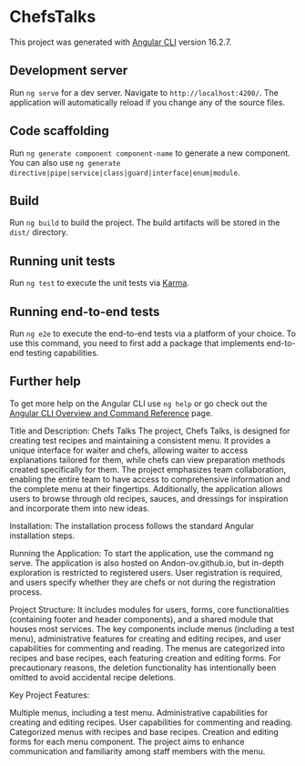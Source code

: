 # ChefsTalks

This project was generated with [Angular CLI](https://github.com/angular/angular-cli) version 16.2.7.

## Development server

Run `ng serve` for a dev server. Navigate to `http://localhost:4200/`. The application will automatically reload if you change any of the source files.

## Code scaffolding

Run `ng generate component component-name` to generate a new component. You can also use `ng generate directive|pipe|service|class|guard|interface|enum|module`.

## Build

Run `ng build` to build the project. The build artifacts will be stored in the `dist/` directory.

## Running unit tests

Run `ng test` to execute the unit tests via [Karma](https://karma-runner.github.io).

## Running end-to-end tests

Run `ng e2e` to execute the end-to-end tests via a platform of your choice. To use this command, you need to first add a package that implements end-to-end testing capabilities.

## Further help

To get more help on the Angular CLI use `ng help` or go check out the [Angular CLI Overview and Command Reference](https://angular.io/cli) page.


Title and Description: Chefs Talks
The project, Chefs Talks, is designed for creating test recipes and maintaining a consistent menu. It provides a unique interface for waiter and chefs, allowing waiter to access explanations tailored for them, while chefs can view preparation methods created specifically for them. The project emphasizes team collaboration, enabling the entire team to have access to comprehensive information and the complete menu at their fingertips. Additionally, the application allows users to browse through old recipes, sauces, and dressings for inspiration and incorporate them into new ideas.

Installation: The installation process follows the standard Angular installation steps.

Running the Application: To start the application, use the command ng serve. The application is also hosted on Andon-ov.github.io, but in-depth exploration is restricted to registered users. User registration is required, and users specify whether they are chefs or not during the registration process.

Project Structure:  It includes modules for users, forms, core functionalities (containing footer and header components), and a shared module that houses most services. The key components include menus (including a test menu), administrative features for creating and editing recipes, and user capabilities for commenting and reading. The menus are categorized into recipes and base recipes, each featuring creation and editing forms. For precautionary reasons, the deletion functionality has intentionally been omitted to avoid accidental recipe deletions.

Key Project Features:

Multiple menus, including a test menu.
Administrative capabilities for creating and editing recipes.
User capabilities for commenting and reading.
Categorized menus with recipes and base recipes.
Creation and editing forms for each menu component.
The project aims to enhance communication and familiarity among staff members with the menu.
